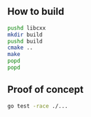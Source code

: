 ## How to build

```bash
pushd libcxx
mkdir build
pushd build
cmake ..
make
popd
popd
```

## Proof of concept

```bash
go test -race ./...
```
